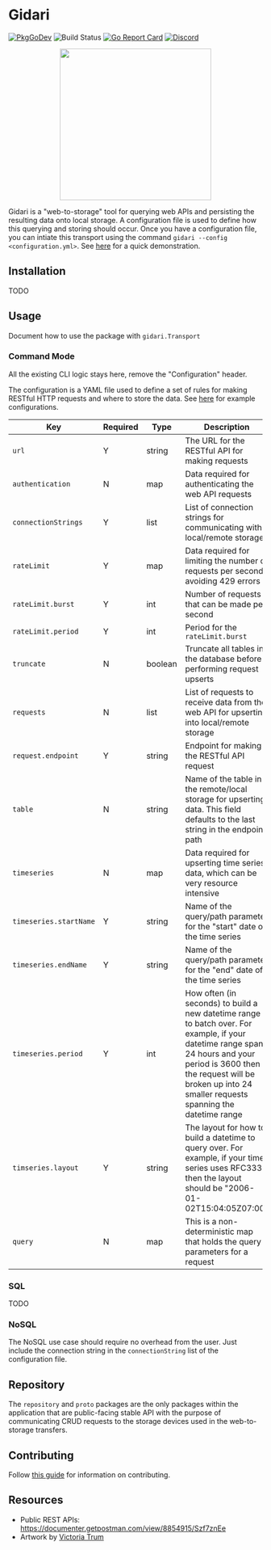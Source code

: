 # Gidari

[![PkgGoDev](https://img.shields.io/badge/go.dev-docs-007d9c?logo=go&logoColor=white)](https://pkg.go.dev/github.com/alpine-hodler/gidari)
![Build Status](https://github.com/alpine-hodler/gidari/actions/workflows/ci.yml/badge.svg)
[![Go Report Card](https://goreportcard.com/badge/github.com/alpine-hodler/gidari)](https://goreportcard.com/report/github.com/alpine-hodler/gidari)
[![Discord](https://img.shields.io/discord/987810353767403550)](https://discord.gg/3jGYQz74s7)

<p align="center"><img src="https://raw.githubusercontent.com/alpine-hodler/gidari/main/etc/assets/gidari-gopher.png" width="300"></p>

Gidari is a "web-to-storage" tool for querying web APIs and persisting the resulting data onto local storage. A configuration file is used to define how this querying and storing should occur. Once you have a configuration file, you can intiate this transport using the command `gidari --config <configuration.yml>`. See [here](https://youtu.be/NgeOJ50IWhY) for a quick demonstration.

## Installation

TODO

## Usage

Document how to use the package with `gidari.Transport` 

### Command Mode

All the existing CLI logic stays here, remove the "Configuration" header.

The configuration is a YAML file used to define a set of rules for making RESTful HTTP requests and where to store the data. See [here](https://github.com/alpine-hodler/gidari/tree/main/internal/transport/testdata/upsert) for example configurations.

| Key                    | Required | Type    | Description                                                                                                                                                                                                                            |
|------------------------|----------|---------|----------------------------------------------------------------------------------------------------------------------------------------------------------------------------------------------------------------------------------------|
| `url`                  | Y        | string  | The URL for the RESTful API for making requests                                                                                                                                                                                        |
| `authentication`       | N        | map     | Data required for authenticating the web API requests                                                                                                                                                                                  |
| `connectionStrings`    | Y        | list    | List of connection strings for communicating with local/remote storage                                                                                                                                                                 |
| `rateLimit`            | Y        | map     | Data required for limiting the number of requests per second, avoiding 429 errors                                                                                                                                                      |
| `rateLimit.burst`      | Y        | int     | Number of requests that can be made per second                                                                                                                                                                                         |
| `rateLimit.period`     | Y        | int     | Period for the `rateLimit.burst`                                                                                                                                                                                                       |
| `truncate`             | N        | boolean | Truncate all tables in the database before performing request upserts                                                                                                                                                                  |
| `requests`             | N        | list    | List of requests to receive data from the web API for upserting into local/remote storage                                                                                                                                              |
| `request.endpoint`     | Y        | string  | Endpoint for making the RESTful API request                                                                                                                                                                                            |
| `table`                | N        | string  | Name of the table in the remote/local storage for upserting data. This field defaults to the last string in the endpoint path                                                                                                          |
| `timeseries`           | N        | map     | Data required for upserting time series data, which can be very resource intensive                                                                                                                                                    |
| `timeseries.startName` | Y        | string  | Name of the query/path parameter for the "start" date of the time series                                                                                                                                                               |
| `timeseries.endName`   | Y        | string  | Name of the query/path parameter for the "end" date of the time series                                                                                                                                                                 |
| `timeseries.period`    | Y        | int     | How often (in seconds) to build a new datetime range to batch over. For example, if your datetime range spans 24 hours and your period is 3600 then the request will be broken up into 24 smaller requests spanning the datetime range |
| `timseries.layout`     | Y        | string  | The layout for how to build a datetime to query over. For example, if your time series uses RFC3339 then the layout should be "2006-01-02T15:04:05Z07:00"                                                                              |
| `query`                | N        | map     | This is a non-deterministic map that holds the query parameters for a request

### SQL

TODO

### NoSQL

The NoSQL use case should require no overhead from the user. Just include the connection string in the `connectionString` list of the configuration file.

## Repository

The `repository` and `proto` packages are the only packages within the application that are public-facing stable API with the purpose of communicating CRUD requests to the storage devices used in the web-to-storage transfers.

## Contributing

Follow [this guide](docs/CONTRIBUTING.md) for information on contributing.


## Resources

- Public REST APIs: https://documenter.getpostman.com/view/8854915/Szf7znEe
- Artwork by [Victoria Trum](https://www.fiverr.com/victoria_trum?source=order_page_user_message_link)
